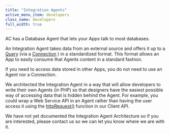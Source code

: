```yaml
---
title: "Integration Agents"
active_menu_item: developers
class_name: developers
full_width: true
---
```



AC has a Database Agent that lets your Apps talk to most databases.

An Integration Agent takes data from an external source and offers it up to a [Query](advqueries.htm) (via a [Connection](advconnections.htm) ) in a standardized format. This format allows an App to easily consume that Agents content in a standard fashion.

If you need to access data stored in other Apps, you do not need to use an Agent nor a Connection.

We architected the Integration Agent in a way that will allow developers to write their own Agents (in PHP) so that designers have the easiest possible way of accessing data that is hidden behind the Agent. For example, you could wrap a Web Service API in an Agent rather than having the user access it using the [httpRequest()](../../../scripting-apis/client-api/soap-restful-ajax-calls/httprequest.htm) function in our Client API.

We have not yet documented the Integration Agent Architecture so if you are interested, please contact us so we can let you know where we are with it.

